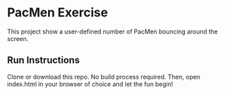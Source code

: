 # PacMen Exercise

This project show a user-defined number of PacMen bouncing around the screen.

## Run Instructions

Clone or download this repo. No build process required. Then, open index.html in your browser of choice and let the fun begin!